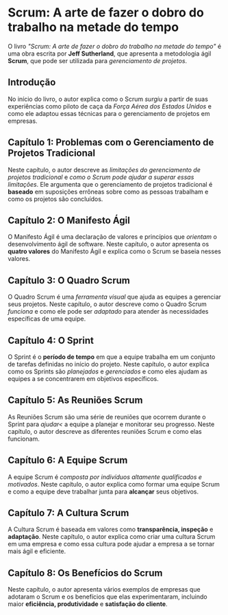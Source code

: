 # Scrum: A arte de fazer o dobro do trabalho na metade do tempo

O livro <i>"Scrum: A arte de fazer o dobro do trabalho na metade do tempo"</i> é uma obra escrita por <b>Jeff Sutherland</b>, que apresenta a metodologia ágil <b>Scrum</b>, que pode ser utilizada para <i>gerenciamento de projetos</i>.

## Introdução
No início do livro, o autor explica como o Scrum <i>surgiu</i> a partir de suas experiências como piloto de caça da <i>Força Aérea dos Estados Unidos</i> e como ele adaptou essas técnicas para o gerenciamento de projetos em empresas.

## Capítulo 1: Problemas com o Gerenciamento de Projetos Tradicional
Neste capítulo, o autor descreve as <i>limitações do gerenciamento de projetos tradicional</i> e <i>como o Scrum pode ajudar a superar essas limitações</i>. Ele argumenta que o gerenciamento de projetos tradicional é <b>baseado</b> em suposições errôneas sobre como as pessoas trabalham e como os projetos são concluídos.

## Capítulo 2: O Manifesto Ágil
O Manifesto Ágil é uma declaração de valores e princípios que <i>orientam</i> o desenvolvimento ágil de software. Neste capítulo, o autor apresenta os <b>quatro valores</b> do Manifesto Ágil e explica como o Scrum se baseia nesses valores.

## Capítulo 3: O Quadro Scrum
O Quadro Scrum é uma <i>ferramenta visual</i> que ajuda as equipes a gerenciar seus projetos. Neste capítulo, o autor descreve como o Quadro Scrum <i>funciona</i> e como ele pode ser <i>adaptado</i> para atender às necessidades específicas de uma equipe.

## Capítulo 4: O Sprint
O Sprint é o <b>período de tempo</b> em que a equipe trabalha em um conjunto de tarefas definidas no início do projeto. Neste capítulo, o autor explica como os Sprints são <i>planejados</i> e <i>gerenciados</i> e como eles ajudam as equipes a se concentrarem em objetivos específicos.

## Capítulo 5: As Reuniões Scrum
As Reuniões Scrum são uma série de reuniões que ocorrem durante o Sprint para <i>ajudar<</i> a equipe a planejar e monitorar seu progresso. Neste capítulo, o autor descreve as diferentes reuniões Scrum e como elas funcionam.

## Capítulo 6: A Equipe Scrum
A equipe Scrum é <i>composta por indivíduos altamente qualificados e motivados</i>. Neste capítulo, o autor explica como formar uma equipe Scrum e como a equipe deve trabalhar junta para <b>alcançar</b> seus objetivos.

## Capítulo 7: A Cultura Scrum
A Cultura Scrum é baseada em valores como <b>transparência, inspeção</b> e <b>adaptação</b>. Neste capítulo, o autor explica como criar uma cultura Scrum em uma empresa e como essa cultura pode ajudar a empresa a se tornar mais ágil e eficiente.

## Capítulo 8: Os Benefícios do Scrum
Neste capítulo, o autor apresenta vários exemplos de empresas que adotaram o Scrum e os benefícios que elas experimentaram, incluindo maior <b>eficiência, produtividade</b> e <b>satisfação do cliente</b>.